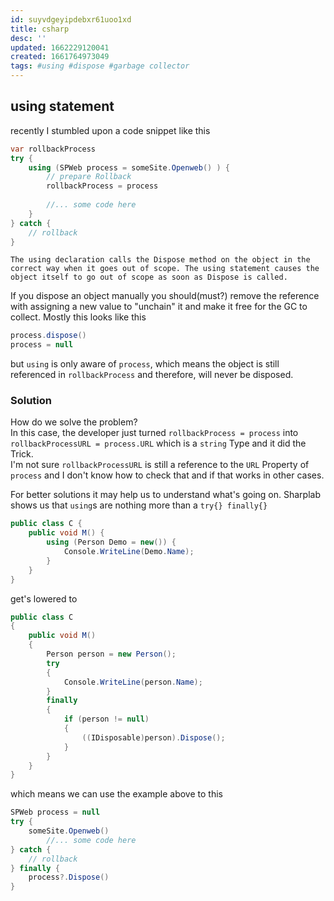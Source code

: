 ```yaml
---
id: suyvdgeyipdebxr61uoo1xd
title: csharp
desc: ''
updated: 1662229120041
created: 1661764973049
tags: #using #dispose #garbage collector
---
```



## using statement
recently I stumbled upon a code snippet like this

```csharp
var rollbackProcess
try {
    using (SPWeb process = someSite.Openweb() ) {
        // prepare Rollback
        rollbackProcess = process
        
        //... some code here
    }
} catch {
    // rollback
}
```
`The using declaration calls the Dispose method on the object in the correct way when it goes out of scope. The using statement causes the object itself to go out of scope as soon as Dispose is called.`

If you dispose an object manually you should(must?) remove the reference with assigning a new value to "unchain" it and make it free for the GC to collect.
Mostly this looks like this
```csharp
process.dispose()
process = null
```
but `using` is only aware of `process`, which means the object is still referenced in `rollbackProcess` and therefore, will never be disposed.

### Solution
How do we solve the problem?  
In this case, the developer just turned `rollbackProcess = process` into `rollbackProcessURL = process.URL` which is a `string` Type and it did the Trick.  
I'm not sure `rollbackProcessURL` is still a reference to the `URL` Property of `process` and I don't know how to check that and if that works in other cases.  

For better solutions it may help us to understand what's going on.
Sharplab shows us that `using`s are nothing more than a `try{} finally{}` 
```csharp
public class C {
    public void M() {
        using (Person Demo = new()) {
            Console.WriteLine(Demo.Name);
        }
    }
}
```
get's lowered to
```csharp
public class C
{
    public void M()
    {
        Person person = new Person();
        try
        {
            Console.WriteLine(person.Name);
        }
        finally
        {
            if (person != null)
            {
                ((IDisposable)person).Dispose();
            }
        }
    }
}
```
which means we can use the example above to this
```csharp
SPWeb process = null
try {   
    someSite.Openweb()
        //... some code here
} catch {
    // rollback
} finally {
    process?.Dispose()
}
```
